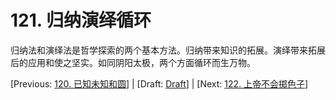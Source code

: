 # 121. 归纳演绎循环

归纳法和演绎法是哲学探索的两个基本方法。归纳带来知识的拓展。演绎带来拓展后的应用和使之坚实。如同阴阳太极，两个方面循环而生万物。

[Previous: [120. 已知未知和圆](120.md)] | [Draft: [Draft](../Draft.md)] | [Next: [122. 上帝不会掷色子](122.md)]